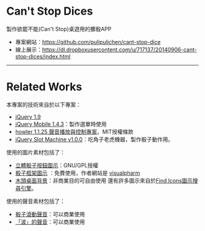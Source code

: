Can't Stop Dices
==============

製作欲罷不能(Can't Stop)桌遊用的擲骰APP

- 專案網站：https://github.com/pulipulichen/cant-stop-dice
- 線上展示：https://dl.dropboxusercontent.com/u/717137/20140906-cant-stop-dices/index.html


------------

Related Works
==============

本專案的技術來自於以下專案：
- [jQuery 1.9](http://jquery.com/)
- [jQuery Mobile 1.4.3](http://jquerymobile.com)：製作選單時使用
- [howler 1.1.25 聲音播放與控制專案](http://goldfirestudios.com/blog/104/howler.js-Modern-Web-Audio-Javascript-Library)，MIT授權條款
- [jQuery Slot Machine v1.0.0](https://github.com/josex2r/jQuery-SlotMachine)：吃角子老虎機器，製作骰子動作用。

使用的圖片素材包括了：
- [立體骰子按鈕圖示](http://findicons.com/icon/226957/package_games_board?id=227714)：GNU/GPL授權
- [骰子框架圖示](http://findicons.com/icon/568262/dice?id=569675) ：免費使用，作者網站是 [visualpharm](http://www.visualpharm.com/)
- [木頭桌面背景](http://pichost.me/1836436/)：非商業目的可自由使用
還有許多圖示來自於[Find Icons圖示搜尋引擎](http://findicons.com/)。


使用的聲音素材包括了：
- [骰子滾動聲音](http://soundbible.com/182-Shake-And-Roll-Dice.html)：可以商業使用
- [「波」的聲音](http://soundbible.com/2067-Blop.html)：可以商業使用
